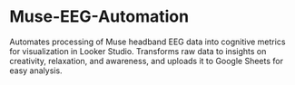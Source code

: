 # Muse-EEG-Automation
Automates processing of Muse headband EEG data into cognitive metrics for visualization in Looker Studio. Transforms raw data to insights on creativity, relaxation, and awareness, and uploads it to Google Sheets for easy analysis.
